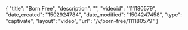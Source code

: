 {
    "title": "Born Free",
    "description": "",
    "videoid": "111180579",
    "date_created": "1502924784",
    "date_modified": "1504247458",
    "type": "captivate",
    "layout": "video",
    "url": "\/v\/born-free\/111180579"
}